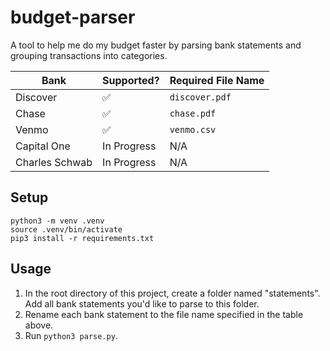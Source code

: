 # budget-parser
A tool to help me do my budget faster by parsing bank statements and grouping transactions into categories.

| Bank                | Supported?          | Required File Name   |
| --------------------| --------------------| ---------------------|
| Discover            | ✅                  | `discover.pdf`       |
| Chase               | ✅                  | `chase.pdf`          |
| Venmo               | ✅                  | `venmo.csv`          |
| Capital One         | In Progress         | N/A                  |
| Charles Schwab      | In Progress         | N/A                  |

## Setup
`python3 -m venv .venv`    
`source .venv/bin/activate`  
`pip3 install -r requirements.txt`

## Usage
1. In the root directory of this project, create a folder named "statements". Add all bank statements you'd like to parse to this folder.
3. Rename each bank statement to the file name specified in the table above. 
4. Run `python3 parse.py`.
